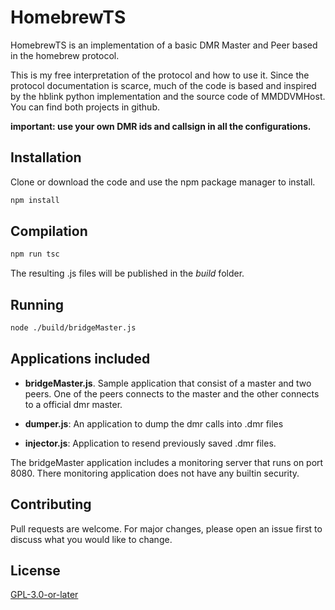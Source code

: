 # HomebrewTS

HomebrewTS is an implementation of a basic DMR Master and Peer based in the homebrew protocol. 

This is my free interpretation of the protocol and how to use it. Since the protocol documentation is scarce, much of the code is based and inspired by the hblink python implementation and the source code of MMDDVMHost. You can find both projects in github.

**important: use your own DMR ids and callsign in all the configurations.**

## Installation

Clone or download the code and use the npm package manager to install.

```bash
npm install
```

## Compilation

```bash
npm run tsc
```

The resulting .js files will be published in the *build* folder.

## Running

```bash
node ./build/bridgeMaster.js
```

## Applications included

* **bridgeMaster.js**. Sample application that consist of a master and two peers. One of the peers connects to the master and the other connects to a official dmr master.

* **dumper.js**: An application to dump the dmr calls into .dmr files
* **injector.js**: Application to resend previously saved .dmr files.

The bridgeMaster application includes a monitoring server that runs on port 8080. There monitoring application does not have any builtin security. 


## Contributing
Pull requests are welcome. For major changes, please open an issue first to discuss what you would like to change.

## License
[GPL-3.0-or-later](https://choosealicense.com/licenses/gpl-3.0/)